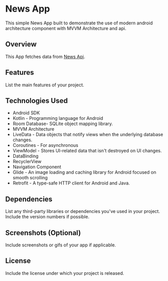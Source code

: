# News App

This simple News App built to demonstrate the use of modern android architecture component with MVVM Architecture and api.

## Overview

This App fetches data from [News Api](https://newsapi.org/).

## Features

List the main features of your project.

## Technologies Used

- Android SDK
- Kotlin - Programming language for Android
- Room Database- SQLite object mapping library.
- MVVM Architecture
- LiveData - Data objects that notify views when the underlying database changes.
- Coroutines - For asynchronous
- ViewModel - Stores UI-related data that isn't destroyed on UI changes.
- DataBinding
- RecyclerView
- Navigation Component
- Glide - An image loading and caching library for Android focused on smooth scrolling
- Retrofit - A type-safe HTTP client for Android and Java.
## Dependencies

List any third-party libraries or dependencies you've used in your project. Include the version numbers if possible.

## Screenshots (Optional)

Include screenshots or gifs of your app if applicable.

## License

Include the license under which your project is released.

